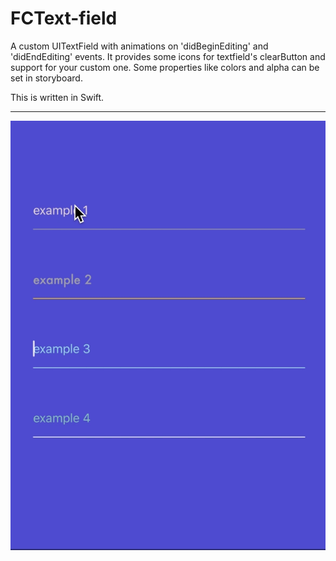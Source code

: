 # FCText-field


A custom UITextField with animations on 'didBeginEditing' and 'didEndEditing' events. 
It provides some icons for textfield's clearButton and support for your custom one.
Some properties like colors and alpha can be set in storyboard.

This is written in Swift.

____________________________
![alt text](https://github.com/fernandacarvalho/FCText-field/blob/master/assets/fctextfield.gif)

[logo]: https://github.com/fernandacarvalho/FCText-field/blob/master/assets/fctextfield.gif
